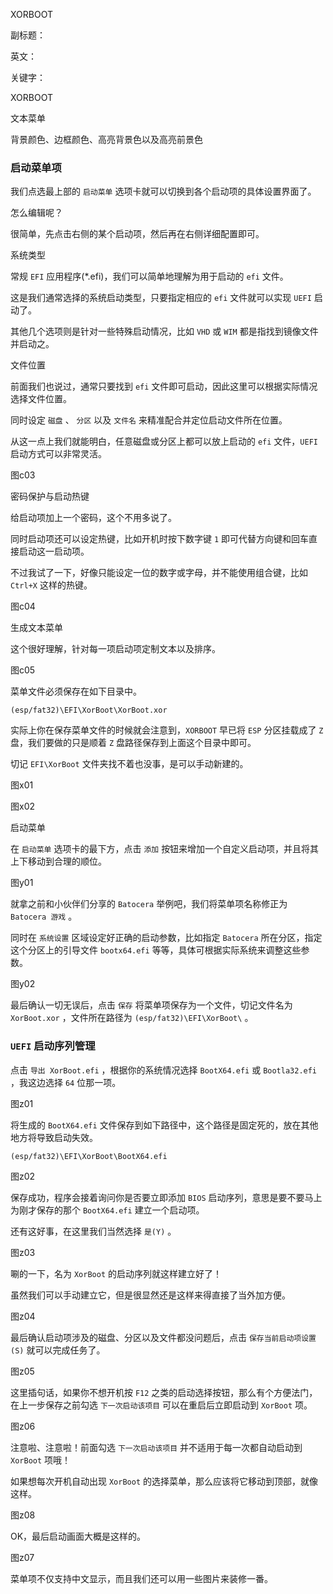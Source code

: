 XORBOOT

副标题：

英文：

关键字：





XORBOOT







文本菜单

背景颜色、边框颜色、高亮背景色以及高亮前景色



### 启动菜单项

我们点选最上部的 `启动菜单` 选项卡就可以切换到各个启动项的具体设置界面了。

怎么编辑呢？

很简单，先点击右侧的某个启动项，然后再在右侧详细配置即可。



系统类型

常规 `EFI` 应用程序(*.efi)，我们可以简单地理解为用于启动的 `efi` 文件。

这是我们通常选择的系统启动类型，只要指定相应的 `efi` 文件就可以实现 `UEFI` 启动了。

其他几个选项则是针对一些特殊启动情况，比如 `VHD` 或 `WIM` 都是指找到镜像文件并启动之。



文件位置

前面我们也说过，通常只要找到 `efi` 文件即可启动，因此这里可以根据实际情况选择文件位置。

同时设定 `磁盘` 、 `分区` 以及 `文件名` 来精准配合并定位启动文件所在位置。

从这一点上我们就能明白，任意磁盘或分区上都可以放上启动的 `efi` 文件，`UEFI` 启动方式可以非常灵活。

图c03



密码保护与启动热键

给启动项加上一个密码，这个不用多说了。

同时启动项还可以设定热键，比如开机时按下数字键 `1` 即可代替方向键和回车直接启动这一启动项。

不过我试了一下，好像只能设定一位的数字或字母，并不能使用组合键，比如 `Ctrl+X` 这样的热键。

图c04



生成文本菜单

这个很好理解，针对每一项启动项定制文本以及排序。

图c05











菜单文件必须保存在如下目录中。

```
(esp/fat32)\EFI\XorBoot\XorBoot.xor
```

实际上你在保存菜单文件的时候就会注意到，`XORBOOT` 早已将 `ESP` 分区挂载成了 `Z` 盘，我们要做的只是顺着 `Z` 盘路径保存到上面这个目录中即可。

切记 `EFI\XorBoot` 文件夹找不着也没事，是可以手动新建的。

图x01

图x02



启动菜单

在 `启动菜单` 选项卡的最下方，点击 `添加` 按钮来增加一个自定义启动项，并且将其上下移动到合理的顺位。

图y01



就拿之前和小伙伴们分享的  `Batocera` 举例吧，我们将菜单项名称修正为  `Batocera 游戏` 。

同时在 `系统设置` 区域设定好正确的启动参数，比如指定 `Batocera` 所在分区，指定这个分区上的引导文件 `bootx64.efi` 等等，具体可根据实际系统来调整这些参数。 

图y02



最后确认一切无误后，点击 `保存` 将菜单项保存为一个文件，切记文件名为 `XorBoot.xor` ，文件所在路径为 `(esp/fat32)\EFI\XorBoot\` 。





### `UEFI` 启动序列管理

点击 `导出 XorBoot.efi` ，根据你的系统情况选择 `BootX64.efi` 或 `Bootla32.efi` ，我这边选择 `64` 位那一项。

 图z01



将生成的 `BootX64.efi` 文件保存到如下路径中，这个路径是固定死的，放在其他地方将导致启动失效。

```
(esp/fat32)\EFI\XorBoot\BootX64.efi
```

图z02



保存成功，程序会接着询问你是否要立即添加 `BIOS` 启动序列，意思是要不要马上为刚才保存的那个 `BootX64.efi` 建立一个启动项。

还有这好事，在这里我们当然选择 `是(Y)` 。

图z03



唰的一下，名为 `XorBoot` 的启动序列就这样建立好了！

虽然我们可以手动建立它，但是很显然还是这样来得直接了当外加方便。

图z04



最后确认启动项涉及的磁盘、分区以及文件都没问题后，点击 `保存当前启动项设置(S)` 就可以完成任务了。

图z05



这里插句话，如果你不想开机按 `F12` 之类的启动选择按钮，那么有个方便法门，在上一步保存之前勾选 `下一次启动该项目` 可以在重启后立即启动到 `XorBoot` 项。

图z06



注意啦、注意啦！前面勾选 `下一次启动该项目` 并不适用于每一次都自动启动到 `XorBoot` 项哦！

如果想每次开机自动出现 `XorBoot` 的选择菜单，那么应该将它移动到顶部，就像这样。

图z08





OK，最后启动画面大概是这样的。

图z07



菜单项不仅支持中文显示，而且我们还可以用一些图片来装修一番。









